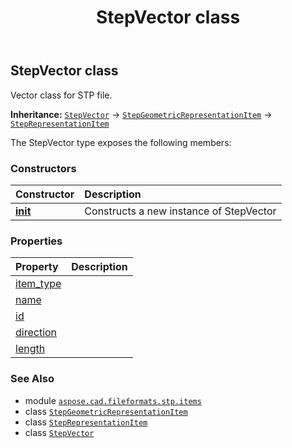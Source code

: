 ﻿---
title: StepVector class
second_title: Aspose.CAD for Python via .NET API References
description: 
type: docs
weight: 800
url: /python-net/aspose.cad.fileformats.stp.items/stepvector/
is_root: false
---

## StepVector class

Vector class for STP file.



**Inheritance:** [`StepVector`](/cad/python-net/aspose.cad.fileformats.stp.items/stepvector) → 
[`StepGeometricRepresentationItem`](/cad/python-net/aspose.cad.fileformats.stp.items/stepgeometricrepresentationitem) → 
[`StepRepresentationItem`](/cad/python-net/aspose.cad.fileformats.stp.items/steprepresentationitem)



The StepVector type exposes the following members:

### Constructors
| Constructor | Description |
| :- | :- |
| [__init__](/cad/python-net/aspose.cad.fileformats.stp.items/stepvector/__init__/#str-aspose.cad.fileformats.stp.items.StepDirection-float) | Constructs a new instance of StepVector |


### Properties
| Property | Description |
| :- | :- |
| [item_type](/cad/python-net/aspose.cad.fileformats.stp.items/stepvector/item_type) |  |
| [name](/cad/python-net/aspose.cad.fileformats.stp.items/stepvector/name) |  |
| [id](/cad/python-net/aspose.cad.fileformats.stp.items/stepvector/id) |  |
| [direction](/cad/python-net/aspose.cad.fileformats.stp.items/stepvector/direction) |  |
| [length](/cad/python-net/aspose.cad.fileformats.stp.items/stepvector/length) |  |



### See Also
* module [`aspose.cad.fileformats.stp.items`](..)
* class [`StepGeometricRepresentationItem`](/cad/python-net/aspose.cad.fileformats.stp.items/stepgeometricrepresentationitem)
* class [`StepRepresentationItem`](/cad/python-net/aspose.cad.fileformats.stp.items/steprepresentationitem)
* class [`StepVector`](/cad/python-net/aspose.cad.fileformats.stp.items/stepvector)
